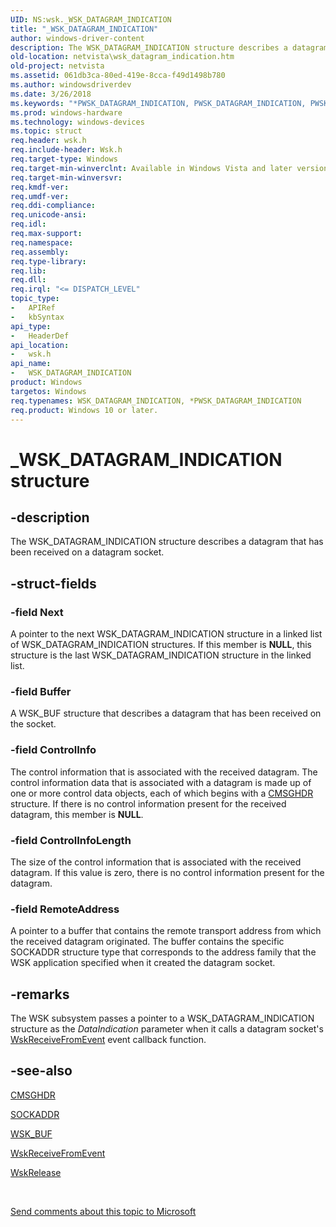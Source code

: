 ```yaml
---
UID: NS:wsk._WSK_DATAGRAM_INDICATION
title: "_WSK_DATAGRAM_INDICATION"
author: windows-driver-content
description: The WSK_DATAGRAM_INDICATION structure describes a datagram that has been received on a datagram socket.
old-location: netvista\wsk_datagram_indication.htm
old-project: netvista
ms.assetid: 061db3ca-80ed-419e-8cca-f49d1498b780
ms.author: windowsdriverdev
ms.date: 3/26/2018
ms.keywords: "*PWSK_DATAGRAM_INDICATION, PWSK_DATAGRAM_INDICATION, PWSK_DATAGRAM_INDICATION structure pointer [Network Drivers Starting with Windows Vista], WSK_DATAGRAM_INDICATION, WSK_DATAGRAM_INDICATION structure [Network Drivers Starting with Windows Vista], _WSK_DATAGRAM_INDICATION, netvista.wsk_datagram_indication, wsk/PWSK_DATAGRAM_INDICATION, wsk/WSK_DATAGRAM_INDICATION, wskref_1e0fb168-6e03-4b73-8bb4-e3bce0c94b02.xml"
ms.prod: windows-hardware
ms.technology: windows-devices
ms.topic: struct
req.header: wsk.h
req.include-header: Wsk.h
req.target-type: Windows
req.target-min-winverclnt: Available in Windows Vista and later versions of the Windows operating   systems.
req.target-min-winversvr: 
req.kmdf-ver: 
req.umdf-ver: 
req.ddi-compliance: 
req.unicode-ansi: 
req.idl: 
req.max-support: 
req.namespace: 
req.assembly: 
req.type-library: 
req.lib: 
req.dll: 
req.irql: "<= DISPATCH_LEVEL"
topic_type:
-	APIRef
-	kbSyntax
api_type:
-	HeaderDef
api_location:
-	wsk.h
api_name:
-	WSK_DATAGRAM_INDICATION
product: Windows
targetos: Windows
req.typenames: WSK_DATAGRAM_INDICATION, *PWSK_DATAGRAM_INDICATION
req.product: Windows 10 or later.
---
```


# _WSK_DATAGRAM_INDICATION structure


## -description


The WSK_DATAGRAM_INDICATION structure describes a datagram that has been received on a datagram
  socket.


## -struct-fields




### -field Next

A pointer to the next WSK_DATAGRAM_INDICATION structure in a linked list of
     WSK_DATAGRAM_INDICATION structures. If this member is <b>NULL</b>, this structure is the last
     WSK_DATAGRAM_INDICATION structure in the linked list.


### -field Buffer

A WSK_BUF structure that describes a datagram that has been received on the socket.


### -field ControlInfo

The control information that is associated with the received datagram. The control information
     data that is associated with a datagram is made up of one or more control data objects, each of which
     begins with a 
     <a href="https://msdn.microsoft.com/library/windows/hardware/ff544964">CMSGHDR</a> structure. If there is no control
     information present for the received datagram, this member is <b>NULL</b>.


### -field ControlInfoLength

The size of the control information that is associated with the received datagram. If this value
     is zero, there is no control information present for the datagram.


### -field RemoteAddress

A pointer to a buffer that contains the remote transport address from which the received datagram
     originated. The buffer contains the specific SOCKADDR structure type that corresponds to the address
     family that the WSK application specified when it created the datagram socket.


## -remarks



The WSK subsystem passes a pointer to a WSK_DATAGRAM_INDICATION structure as the 
    <i>DataIndication</i> parameter when it calls a datagram socket's 
    <a href="https://msdn.microsoft.com/1cdb8a70-54fe-44a6-a16c-71cbf6a49ef2">WskReceiveFromEvent</a> event callback
    function.




## -see-also




<a href="https://msdn.microsoft.com/library/windows/hardware/ff544964">CMSGHDR</a>



<a href="https://msdn.microsoft.com/library/windows/hardware/ff570822">SOCKADDR</a>



<a href="https://msdn.microsoft.com/library/windows/hardware/ff571153">WSK_BUF</a>



<a href="https://msdn.microsoft.com/1cdb8a70-54fe-44a6-a16c-71cbf6a49ef2">WskReceiveFromEvent</a>



<a href="https://msdn.microsoft.com/library/windows/hardware/ff571144">WskRelease</a>
 

 

<a href="mailto:wsddocfb@microsoft.com?subject=Documentation%20feedback [netvista\netvista]:%20WSK_DATAGRAM_INDICATION structure%20 RELEASE:%20(3/26/2018)&amp;body=%0A%0APRIVACY STATEMENT%0A%0AWe use your feedback to improve the documentation. We don't use your email address for any other purpose, and we'll remove your email address from our system after the issue that you're reporting is fixed. While we're working to fix this issue, we might send you an email message to ask for more info. Later, we might also send you an email message to let you know that we've addressed your feedback.%0A%0AFor more info about Microsoft's privacy policy, see http://privacy.microsoft.com/en-us/default.aspx." title="Send comments about this topic to Microsoft">Send comments about this topic to Microsoft</a>

